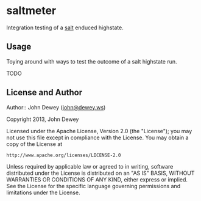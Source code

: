 # saltmeter

Integration testing of a [salt](https://github.com/saltstack/salt) enduced highstate.

## Usage

Toying around with ways to test the outcome of a salt highstate run.

TODO

## License and Author

Author:: John Dewey (<john@dewey.ws>)

Copyright 2013, John Dewey

Licensed under the Apache License, Version 2.0 (the "License");
you may not use this file except in compliance with the License.
You may obtain a copy of the License at

    http://www.apache.org/licenses/LICENSE-2.0

Unless required by applicable law or agreed to in writing, software
distributed under the License is distributed on an "AS IS" BASIS,
WITHOUT WARRANTIES OR CONDITIONS OF ANY KIND, either express or implied.
See the License for the specific language governing permissions and
limitations under the License.
